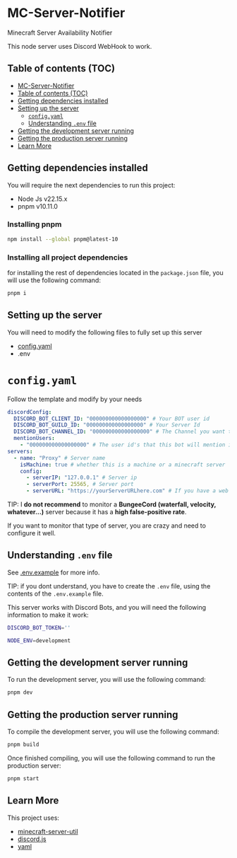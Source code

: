 # MC-Server-Notifier

Minecraft Server Availability Notifier

This node server uses Discord WebHook to work.

## Table of contents (TOC)

- [MC-Server-Notifier](#mc-server-notifier)
- [Table of contents (TOC)](#table-of-contents-toc)
- [Getting dependencies installed](#getting-dependencies-installed)
- [Setting up the server](#setting-up-the-server)
  - [`config.yaml`](#configyaml)
  - [Understanding `.env` file](#understanding-env-file)
- [Getting the development server running](#getting-the-development-server-running)
- [Getting the production server running](#getting-the-production-server-running)
- [Learn More](#learn-more)

## Getting dependencies installed

You will require the next dependencies to run this project:

- Node Js v22.15.x
- pnpm v10.11.0

### Installing pnpm

```bash
npm install --global pnpm@latest-10
```

### Installing all project dependencies

for installing the rest of dependencies located in the `package.json` file, you will use the following command:

```bash
pnpm i
```

## Setting up the server

You will need to modify the following files to fully set up this server

- [config.yaml](https://github.com/RinLaboratory/MC-Server-Notifier/blob/main/config.yaml)
- .env

# `config.yaml`

Follow the template and modify by your needs

```yaml
discordConfig:
  DISCORD_BOT_CLIENT_ID: "000000000000000000" # Your BOT user id
  DISCORD_BOT_GUILD_ID: "000000000000000000" # Your Server Id
  DISCORD_BOT_CHANNEL_ID: "000000000000000000" # The Channel you want this bot to send messages
  mentionUsers:
    - "000000000000000000" # The user id's that this bot will mention if something goes wrong
servers:
  - name: "Proxy" # Server name
    isMachine: true # whether this is a machine or a minecraft server
    config:
      - serverIP: "127.0.0.1" # Server ip
      - serverPort: 25565, # Server port
      - serverURL: "https://yourServerURLhere.com" # If you have a web server like pterodactyl, paste the url here and it will display it as part of the message for easy access
```

TIP: I **do not recommend** to monitor a **BungeeCord (waterfall, velocity, whatever...)** server because it has a **high false-positive rate**.

If you want to monitor that type of server, you are crazy and need to configure it well.

## Understanding `.env` file

See [.env.example](https://github.com/RinLaboratory/MC-Server-Notifier/blob/main/.env.example) for more info.

TIP: if you dont understand, you have to create the `.env` file, using the contents of the `.env.example` file.

This server works with Discord Bots, and you will need the following information to make it work:

```bash
DISCORD_BOT_TOKEN=''

NODE_ENV=development
```

## Getting the development server running

To run the development server, you will use the following command:

```bash
pnpm dev
```

## Getting the production server running

To compile the development server, you will use the following command:

```bash
pnpm build
```

Once finished compiling, you will use the following command to run the production server:

```bash
pnpm start
```

## Learn More

This project uses:

- [minecraft-server-util](https://www.npmjs.com/package/minecraft-server-util)
- [discord.js](https://www.npmjs.com/package/discord.js)
- [yaml](https://www.npmjs.com/package/yaml)
